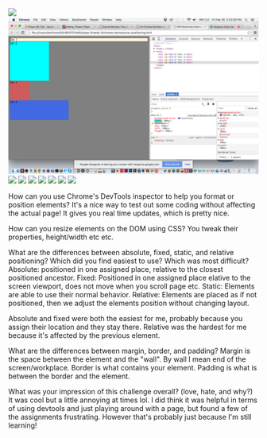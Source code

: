 <html>
<img src="../../../week-2/imgs/devtools-pair-1.pg">
<img src="../../week-2/imgs/devtools-pair-2.png">
<img src="/../../../week
-2/imgs/devtools-pair-3.png">
<img src="imgs/devtools-pair-4.png">
<img src="imgs/devtools-pair-5.png">
<img src="imgs/devtools-pair-6.png">
<img src="imgs/devtools-pair-7.png">
<img src="imgs/devtools-pair-8.png">
<img src="imgs/devtools-pair-9.png">


How can you use Chrome's DevTools inspector to help you format or position elements?
It's a nice way to test out some coding without affecting the actual page!  It gives you real time updates, which is pretty nice.

How can you resize elements on the DOM using CSS?
You tweak their properties, height/width etc etc.

What are the differences between absolute, fixed, static, and relative positioning? Which did you find easiest to use? Which was most difficult?
Absolute: positioned in one assigned place, relative to the closest positioned ancestor.
Fixed: Positioned in one assigned place elative to the screen viewport, does not move when you scroll page etc.
Static: Elements are able to use their normal behavior. 
Relative:  Elements are placed as if not positioned, then we adjust the elements position without changing layout.

Absolute and fixed were both the easiest for me, probably because you assign their location and they stay there.  Relative was the hardest for me because it's affected by the previous element.



What are the differences between margin, border, and padding?
Margin is the space between the element and the "wall".  By wall I mean end of the screen/workplace.
Border is what contains your element.
Padding is what is between the border and the element.

What was your impression of this challenge overall? (love, hate, and why?)
It was cool but a little annoying at times lol.  I did think it was helpful in terms of using devtools and just playing around with a page, but found a few of the assignments frustrating.  However that's probably just because I'm still learning!











</html>